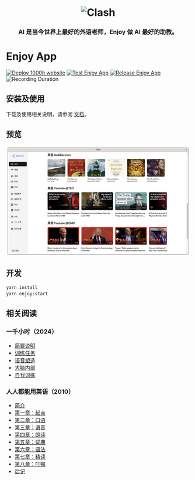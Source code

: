 <h1 align="center">
  <img src="./enjoy/assets/icon.png" alt="Clash" width="128" />
</h1>

<h3 align="center">
AI 是当今世界上最好的外语老师，Enjoy 做 AI 最好的助教。
</h3>

# Enjoy App

[![Deploy 1000h website](https://github.com/ZuodaoTech/everyone-can-use-english/actions/workflows/deploy-1000h.yml/badge.svg)](https://github.com/ZuodaoTech/everyone-can-use-english/actions/workflows/deploy-1000h.yml)
[![Test Enjoy App](https://github.com/ZuodaoTech/everyone-can-use-english/actions/workflows/test-enjoy-app.yml/badge.svg)](https://github.com/ZuodaoTech/everyone-can-use-english/actions/workflows/test-enjoy-app.yml)
[![Release Enjoy App](https://github.com/ZuodaoTech/everyone-can-use-english/actions/workflows/release-enjoy-app.yml/badge.svg)](https://github.com/ZuodaoTech/everyone-can-use-english/actions/workflows/release-enjoy-app.yml)
![Recording Duration](https://img.shields.io/endpoint?url=https%3A%2F%2Fenjoy.bot%2Fapi%2Fbadges%2Frecordings)

## 安装及使用

下载及使用相关说明，请参阅 [文档](https://1000h.org/enjoy-app/)。

## 预览

<div align="center" style="display:flex;overflow:auto;">
  <img src="./enjoy/snapshots/home.png" alt="Home" width="800" />

  <img src="./enjoy/snapshots/shadow.png" alt="Home" width="800" />

  <img src="./enjoy/snapshots/assessment.png" alt="Home" width="800" />

  <img src="./enjoy/snapshots/course.png" alt="Home" width="800" />
</div>

## 开发

```bash
yarn install
yarn enjoy:start
```

## 相关阅读

### 一千小时（2024）

- [简要说明](https://1000h.org/intro.html)
- [训练任务](https://1000h.org/training-tasks/kick-off.html)
- [语音塑造](https://1000h.org/sounds-of-american-english/1-basics.html)
- [大脑内部](https://1000h.org/in-the-brain/01-inifinite.html)
- [自我训练](https://1000h.org/self-training/00-intro.html)

### 人人都能用英语（2010）

- [简介](./book/README.md)
- [第一章：起点](./book/chapter1.md)
- [第二章：口语](./book/chapter2.md)
- [第三章：语音](./book/chapter3.md)
- [第四章：朗读](./book/chapter4.md)
- [第五章：词典](./book/chapter5.md)
- [第六章：语法](./book/chapter6.md)
- [第七章：精读](./book/chapter7.md)
- [第八章：叮嘱](./book/chapter8.md)
- [后记](./book/end.md)
